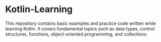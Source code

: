 # Kotlin-Learning
This repository contains basic examples and practice code written while learning Kotlin. It covers fundamental topics such as data types, control structures, functions, object-oriented programming, and collections.
